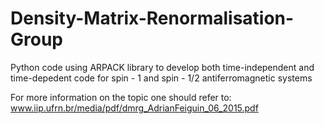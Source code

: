 # Density-Matrix-Renormalisation-Group
Python code using ARPACK library to develop both time-independent and time-depedent code for spin - 1 and spin - 1/2 antiferromagnetic systems

For more information on the topic one should refer to: www.iip.ufrn.br/media/pdf/dmrg_AdrianFeiguin_06_2015.pdf
